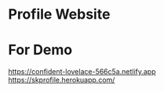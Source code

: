 # Profile Website
# For Demo
https://confident-lovelace-566c5a.netlify.app
https://skprofile.herokuapp.com/
